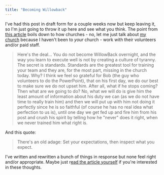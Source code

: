 ```yaml
---
title: "Becoming Willowback"
---
```

<p>I've had this post in draft form for a couple weeks now but keep leaving it, so I'm just going to throw it up here and see what you think.  The point from <a href="http://www.beyondrelevance.com/index.cfm/pageid/913/postid/105/index.html">this article</a> boils down to how churches - no, let me just talk about <a href="http://www.forestgrovecc.com">my church</a> because I haven't been to <em>your</em> church - work with their volunteers and/or paid staff.</p>
<blockquote><p>Here's the deal... You do not become WillowBack overnight, and the way you learn to execute well is not by creating a culture of tyranny. The secret is standards. Standards are the greatest tool for training your team and they are, for the most part, missing in the church today. Why? I think we feel so grateful for Bob (the guy who volunteers to do the PowerPoint), that on his first day, we do our best to make sure we do not upset him. After all, what if he stops coming? Then what are we going to do? No, what we will do is give him the least amount of information about his duty we can (as we do not have time to really train him) and then we will put up with him not doing it perfectly since he is so faithful (of course he has no real idea what perfection to us is), until one day we get fed up and fire him from his post and crush his spirit by telling how he "never" does it right, when we never trained him what right is.</p></blockquote>
<p>And this quote:</p>
<blockquote><p>There's an old adage: Set your expectations, then inspect what you expect.</p></blockquote>
<p>I've written and rewritten a bunch of things in response but none feel right and/or appropriate.  Maybe just r<a href="http://www.beyondrelevance.com/index.cfm/pageid/913/postid/105/index.html">ead the article yourself</a> if you're interested in these thoughts.</p>
